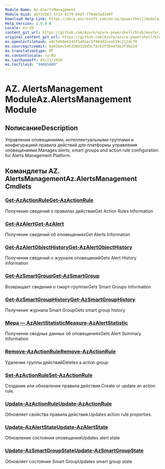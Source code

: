 ```yaml
---
Module Name: Az.AlertsManagement
Module Guid: ab73cb67-5713-4179-b6d7-f76ab3ad148f
Download Help Link: https://docs.microsoft.com/en-us/powershell/module/az.alertsmanagement
Help Version: 1.0.0.0
Locale: en-US
content_git_url: https://github.com/Azure/azure-powershell/blob/master/src/AlertsManagement/AlertsManagement/help/Az.AlertsManagement.md
original_content_git_url: https://github.com/Azure/azure-powershell/blob/master/src/AlertsManagement/AlertsManagement/help/Az.AlertsManagement.md
ms.openlocfilehash: e8c5db8e6145f5d41ec5f96dd2cea510c212dc70
ms.sourcegitcommit: 6a91b4c545350d316d3cf8c62f384478e3f3ba24
ms.translationtype: MT
ms.contentlocale: ru-RU
ms.lasthandoff: 04/21/2020
ms.locfileid: "94065680"
---
```

# <span data-ttu-id="598de-101">AZ. AlertsManagement Module</span><span class="sxs-lookup"><span data-stu-id="598de-101">Az.AlertsManagement Module</span></span>
## <span data-ttu-id="598de-102">Nописание</span><span class="sxs-lookup"><span data-stu-id="598de-102">Description</span></span>
<span data-ttu-id="598de-103">Управление оповещениями, интеллектуальными группами и конфигурацией правила действий для платформы управления оповещениями.</span><span class="sxs-lookup"><span data-stu-id="598de-103">Manages alerts, smart groups and action rule configuration for Alerts Management Platform.</span></span>

## <span data-ttu-id="598de-104">Командлеты AZ. AlertsManagement</span><span class="sxs-lookup"><span data-stu-id="598de-104">Az.AlertsManagement Cmdlets</span></span>
### [<span data-ttu-id="598de-105">Get-AzActionRule</span><span class="sxs-lookup"><span data-stu-id="598de-105">Get-AzActionRule</span></span>](Get-AzActionRule.md)
<span data-ttu-id="598de-106">Получение сведений о правилах действия</span><span class="sxs-lookup"><span data-stu-id="598de-106">Get Action Rules Information</span></span>

### [<span data-ttu-id="598de-107">Get-AzAlert</span><span class="sxs-lookup"><span data-stu-id="598de-107">Get-AzAlert</span></span>](Get-AzAlert.md)
<span data-ttu-id="598de-108">Получение сведений об оповещениях</span><span class="sxs-lookup"><span data-stu-id="598de-108">Get Alerts Information</span></span>

### [<span data-ttu-id="598de-109">Get-AzAlertObjectHistory</span><span class="sxs-lookup"><span data-stu-id="598de-109">Get-AzAlertObjectHistory</span></span>](Get-AzAlertObjectHistory.md)
<span data-ttu-id="598de-110">Получение сведений о журнале оповещений</span><span class="sxs-lookup"><span data-stu-id="598de-110">Gets Alert History information</span></span>

### [<span data-ttu-id="598de-111">Get-AzSmartGroup</span><span class="sxs-lookup"><span data-stu-id="598de-111">Get-AzSmartGroup</span></span>](Get-AzSmartGroup.md)
<span data-ttu-id="598de-112">Возвращает сведения о смарт-группах</span><span class="sxs-lookup"><span data-stu-id="598de-112">Gets Smart Groups information</span></span>

### [<span data-ttu-id="598de-113">Get-AzSmartGroupHistory</span><span class="sxs-lookup"><span data-stu-id="598de-113">Get-AzSmartGroupHistory</span></span>](Get-AzSmartGroupHistory.md)
<span data-ttu-id="598de-114">Получение журнала Smart Group</span><span class="sxs-lookup"><span data-stu-id="598de-114">Gets smart group history</span></span>

### [<span data-ttu-id="598de-115">Мера — AzAlertStatistic</span><span class="sxs-lookup"><span data-stu-id="598de-115">Measure-AzAlertStatistic</span></span>](Measure-AzAlertStatistic.md)
<span data-ttu-id="598de-116">Получение сводных данных об оповещениях</span><span class="sxs-lookup"><span data-stu-id="598de-116">Gets Alert Summary Information</span></span>

### [<span data-ttu-id="598de-117">Remove-AzActionRule</span><span class="sxs-lookup"><span data-stu-id="598de-117">Remove-AzActionRule</span></span>](Remove-AzActionRule.md)
<span data-ttu-id="598de-118">Удаление группы действий</span><span class="sxs-lookup"><span data-stu-id="598de-118">Deletes a action group</span></span>

### [<span data-ttu-id="598de-119">Set-AzActionRule</span><span class="sxs-lookup"><span data-stu-id="598de-119">Set-AzActionRule</span></span>](Set-AzActionRule.md)
<span data-ttu-id="598de-120">Создание или обновление правила действия.</span><span class="sxs-lookup"><span data-stu-id="598de-120">Create or update an action rule.</span></span>

### [<span data-ttu-id="598de-121">Update-AzActionRule</span><span class="sxs-lookup"><span data-stu-id="598de-121">Update-AzActionRule</span></span>](Update-AzActionRule.md)
<span data-ttu-id="598de-122">Обновляет свойства правила действия.</span><span class="sxs-lookup"><span data-stu-id="598de-122">Updates action rule properties.</span></span>

### [<span data-ttu-id="598de-123">Update-AzAlertState</span><span class="sxs-lookup"><span data-stu-id="598de-123">Update-AzAlertState</span></span>](Update-AzAlertState.md)
<span data-ttu-id="598de-124">Обновление состояния оповещения</span><span class="sxs-lookup"><span data-stu-id="598de-124">Updates alert state</span></span>

### [<span data-ttu-id="598de-125">Update-AzSmartGroupState</span><span class="sxs-lookup"><span data-stu-id="598de-125">Update-AzSmartGroupState</span></span>](Update-AzSmartGroupState.md)
<span data-ttu-id="598de-126">Обновляет состояние Smart Group</span><span class="sxs-lookup"><span data-stu-id="598de-126">Updates smart group state</span></span>

